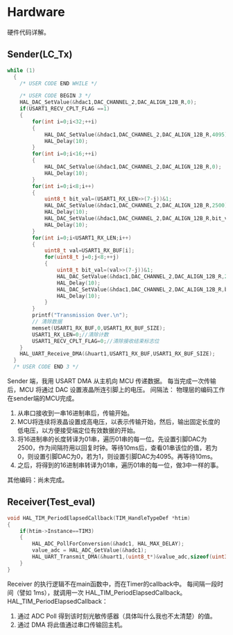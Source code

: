 # Hardware

硬件代码详解。

## Sender(LC_Tx)

```cpp
while (1)
  {
    /* USER CODE END WHILE */

    /* USER CODE BEGIN 3 */
    HAL_DAC_SetValue(&hdac1,DAC_CHANNEL_2,DAC_ALIGN_12B_R,0);
    if(USART1_RECV_CPLT_FLAG ==1)
    {
        for(int i=0;i<32;++i)
        {
            HAL_DAC_SetValue(&hdac1,DAC_CHANNEL_2,DAC_ALIGN_12B_R,4095);
            HAL_Delay(10);
        }
        for(int i=0;i<16;++i)
        {
            HAL_DAC_SetValue(&hdac1,DAC_CHANNEL_2,DAC_ALIGN_12B_R,0);
            HAL_Delay(10);
        }
        for(int i=0;i<8;i++)
        {
            uint8_t bit_val=(USART1_RX_LEN>>(7-j))&1;
            HAL_DAC_SetValue(&hdac1,DAC_CHANNEL_2,DAC_ALIGN_12B_R,2500);
            HAL_Delay(10);
            HAL_DAC_SetValue(&hdac1,DAC_CHANNEL_2,DAC_ALIGN_12B_R,bit_val*4095);
            HAL_Delay(10);
        }
        for(int i=0;i<USART1_RX_LEN;i++)
        {
            uint8_t val=USART1_RX_BUF[i];
            for(uint8_t j=0;j<8;++j)
            {
                uint8_t bit_val=(val>>(7-j))&1;
                HAL_DAC_SetValue(&hdac1,DAC_CHANNEL_2,DAC_ALIGN_12B_R,2500);
                HAL_Delay(10);
                HAL_DAC_SetValue(&hdac1,DAC_CHANNEL_2,DAC_ALIGN_12B_R,bit_val*4095);
                HAL_Delay(10);
            }
        }
        printf("Transmission Over.\n");
        // 清除数据
        memset(USART1_RX_BUF,0,USART1_RX_BUF_SIZE);
        USART1_RX_LEN=0;//清除计数
        USART1_RECV_CPLT_FLAG=0;//清除接收结束标志位
    }
    HAL_UART_Receive_DMA(&huart1,USART1_RX_BUF,USART1_RX_BUF_SIZE);
  }
  /* USER CODE END 3 */
```

Sender 端，我用 USART DMA 从主机向 MCU 传递数据。
每当完成一次传输后，MCU 将通过 DAC 设置液晶所连引脚上的电压。
间隔法：
物理层的编码工作在sender端的MCU完成。

1. 从串口接收到一串16进制串后，传输开始。
2. MCU将连续将液晶设置成高电压，以表示传输开始，然后，输出固定长度的低电压，以方便接受端定位有效数据的开始。
3. 将16进制串的长度转译为01串，遍历01串的每一位。先设置引脚DAC为2500，作为间隔符用以回复时钟。等待10ms后，查看01串该位的值，若为0，则设置引脚DAC为0，若为1，则设置引脚DAC为4095。再等待10ms。
4. 之后，将得到的16进制串转译为01串，遍历01串的每一位，做3中一样的事。

其他编码：尚未完成。

## Receiver(Test_eval)

```cpp
void HAL_TIM_PeriodElapsedCallback(TIM_HandleTypeDef *htim)
{
    if(htim->Instance==TIM3)
    {
        HAL_ADC_PollForConversion(&hadc1, HAL_MAX_DELAY);
        value_adc = HAL_ADC_GetValue(&hadc1);
        HAL_UART_Transmit_DMA(&huart1,(uint8_t*)&value_adc,sizeof(uint32_t));
    }
}
```

Receiver 的执行逻辑不在main函数中，而在Timer的callback中。
每间隔一段时间（譬如 1ms），就调用一次 HAL_TIM_PeriodElapsedCallback。
HAL_TIM_PeriodElapsedCallback：

1. 通过 ADC Poll 得到该时刻光敏传感器（具体叫什么我也不太清楚）的值。
2. 通过 DMA 将此值通过串口传输回主机。
